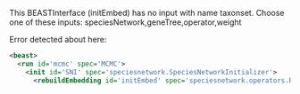 This BEASTInterface (initEmbed) has no input with name taxonset. Choose one of these inputs: speciesNetwork,geneTree,operator,weight

Error detected about here:

```xml
<beast>
  <run id='mcmc' spec='MCMC'>
    <init id='SNI' spec='speciesnetwork.SpeciesNetworkInitializer'>
      <rebuildEmbedding id='initEmbed' spec='speciesnetwork.operators.RebuildEmbedding'>
```


